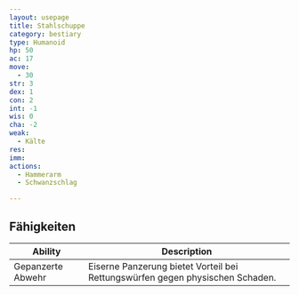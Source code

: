 ```yaml
---
layout: usepage
title: Stahlschuppe
category: bestiary
type: Humanoid
hp: 50
ac: 17
move:
  - 30
str: 3
dex: 1
con: 2
int: -1
wis: 0
cha: -2
weak:
  - Kälte
res:
imm:
actions:
  - Hammerarm
  - Schwanzschlag

---
```


<!--more-->

## Fähigkeiten

| Ability           | Description                                                                   |
|-------------------|-------------------------------------------------------------------------------|
| Gepanzerte Abwehr | Eiserne Panzerung bietet Vorteil bei Rettungswürfen gegen physischen Schaden. |
